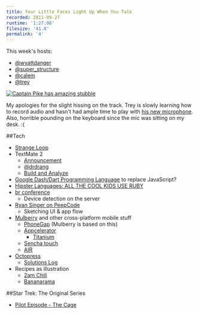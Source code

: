```yaml
---
title: Your Little Faces Light Up When You Talk
recorded: 2011-09-27
runtime: '1:27:08'
filesize: '41.8'
permalink: '4'
---
```


This week's hosts:

- [@wyattdanger](https://twitter.com/wyattdanger)
- [@super_structure](https://twitter.com/super_structure)
- [@calem](https://twitter.com/calem)
- [@trey](https://twitter.com/trey)

[![Captain Pike has amazing stubble](http://jawgrind.s3.amazonaws.com/Jawgrind-Episode-4.jpg)](http://en.wikipedia.org/wiki/The_Cage_(Star_Trek:_The_Original_Series))

My apologies for the slight hissing on the track. Trey is slowly learning how to record audio and hasn't had ample time to play with [his new microphone](http://amazon.com/dp/B004MF39YS/ref=nosim/trey-20 "Amazon.com: Samson Meteor Mic USB Studio Microphone"). Also, horrible pounding on the keyboard since the mic was sitting on my desk. :(

##Tech

- [Strange Loop](https://thestrangeloop.com/)
- TextMate 2
    - [Announcement](http://blog.macromates.com/2011/whats-next/)
    - [@drdrang](http://www.leancrew.com/all-this/2011/09/whats-it-all-about-alpha/)
    - [Build and Analyze](http://5by5.tv/buildanalyze/44)
- [Google Dash/Dart Programming Language](http://www.reddit.com/r/programming/comments/kcwx2/google_dart_to_ultimately_replace_javascript/) to replace JavaScript?
- [Hipster Languages: ALL THE COOL KIDS USE RUBY](http://www.xtranormal.com/watch/7023615/episode-2-all-the-cool-kids-use-ruby)
- [br conference](http://www.bdconf.com/)
    - Device detection on the server
- [Ryan Singer on PeepCode](http://peepcode.com/products/ryan-singer-ux)
    - Sketching UI & app flow
- [Mulberry](http://toura.github.com/mulberry/) and other cross-platform mobile stuff
    - [PhoneGap](http://phonegap.com/) (Mulberry is based on this)
    - [Appcelerator](http://www.appcelerator.com/)
        - [Titanium](http://www.appcelerator.com/products/titanium-mobile-application-development/)
    - [Sencha touch](http://www.sencha.com/products/touch/)
    - [AIR](http://www.adobe.com/products/air/)
- [Octopress](http://octopress.org)
    - [Solutions Log](http://solutions.trey.cc/)
- Recipes as illustration
    - [2am Chili](http://mlkshk.com/p/6C3N)
    - [Bananarama](https://mltshp.com/p/6CXA)

##Star Trek: The Original Series

- [Pilot Episode - The Cage](http://en.wikipedia.org/wiki/The_Cage_(Star_Trek:_The_Original_Series))
